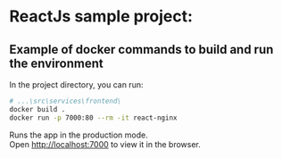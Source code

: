 # ReactJs sample project:

## Example of docker commands to build and run the environment

In the project directory, you can run:

```sh
# ...\src\services\frontend\
docker build .
docker run -p 7000:80 --rm -it react-nginx
```

Runs the app in the production mode.\
Open [http://localhost:7000](http://localhost:7000) to view it in the browser.
